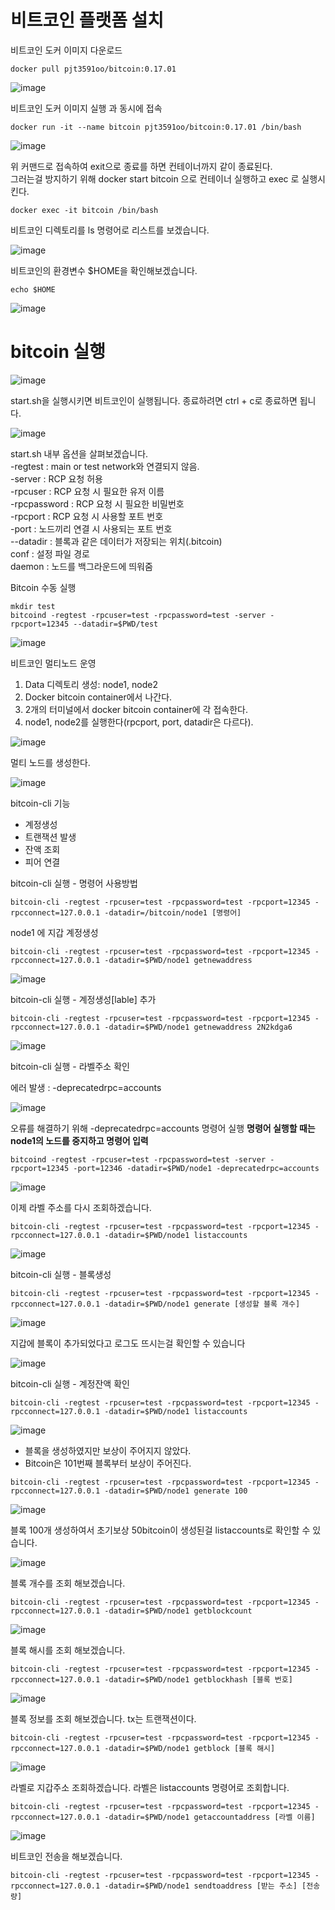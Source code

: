 # 비트코인 플랫폼 설치

 비트코인 도커 이미지 다운로드

```
docker pull pjt3591oo/bitcoin:0.17.01
```

![image](https://user-images.githubusercontent.com/52357235/201944614-2e169738-72de-4132-9a66-63e5ee0238cd.png)

 비트코인 도커 이미지 실행 과 동시에 접속

```
docker run -it --name bitcoin pjt3591oo/bitcoin:0.17.01 /bin/bash
```

![image](https://user-images.githubusercontent.com/52357235/201945211-5e8d36e4-b4d5-435b-bb12-43497bc535f5.png)

위 커맨드로 접속하여 exit으로 종료를 하면 컨테이너까지 같이 종료된다.
</br> 그러는걸 방지하기 위해 docker start bitcoin 으로 컨테이너 실행하고 exec 로 실행시킨다.

```
docker exec -it bitcoin /bin/bash
```

비트코인 디렉토리를 ls 명령어로 리스트를 보겠습니다.

![image](https://user-images.githubusercontent.com/52357235/201946048-a7db7813-aef2-4bee-9cd4-b9448a0f200b.png)

비트코인의 환경변수 $HOME을 확인해보겠습니다.

```
echo $HOME
```

![image](https://user-images.githubusercontent.com/52357235/201946777-5e31ffe1-d689-45e8-ae10-8e3b9f90bff2.png)

# bitcoin 실행

![image](https://user-images.githubusercontent.com/52357235/201947152-b72113d0-dee9-4ea0-a06c-3d59980e3078.png)

start.sh을 실행시키면 비트코인이 실행됩니다. 종료하려면 ctrl + c로 종료하면 됩니다.

![image](https://user-images.githubusercontent.com/52357235/201947457-263a6ce5-72f0-44a9-b7e4-e00823657b96.png)

start.sh 내부 옵션을 살펴보겠습니다.
</br> -regtest : main or test network와 연결되지 않음.
</br> -server : RCP 요청 허용
</br> -rpcuser : RCP 요청 시 필요한 유저 이름
</br> -rpcpassword : RCP 요청 시 필요한 비밀번호
</br> -rpcport : RCP 요청 시 사용할 포트 번호
</br> -port : 노드끼리 연결 시 사용되는 포트 번호
</br> --datadir : 블록과 같은 데이터가 저장되는 위치(.bitcoin)
</br> conf : 설정 파일 경로
</br> daemon : 노드를 백그라운드에 띄워줌

Bitcoin 수동 실행 

```
mkdir test
bitcoind -regtest -rpcuser=test -rpcpassword=test -server -rpcport=12345 --datadir=$PWD/test
```

![image](https://user-images.githubusercontent.com/52357235/201949028-cda9f97d-8df5-4795-b666-4de3a8e8f632.png)

비트코인 멀티노드 운영
1. Data 디렉토리 생성: node1, node2
2. Docker bitcoin container에서 나간다.
3. 2개의 터미널에서 docker bitcoin container에 각 접속한다.
4. node1, node2를 실행한다(rpcport, port, datadir은 다르다).

![image](https://user-images.githubusercontent.com/52357235/201949865-bfa4da85-2d6b-4057-b0d9-d37e4856f114.png)

멀티 노드를 생성한다.

![image](https://user-images.githubusercontent.com/52357235/201950504-a84410f9-722e-40d6-9a7d-cfb931f9dc43.png)

bitcoin-cli 기능
- 계정생성
- 트랜잭션 발생
- 잔액 조회
- 피어 연결

bitcoin-cli 실행 - 명령어
사용방법

```
bitcoin-cli -regtest -rpcuser=test -rpcpassword=test -rpcport=12345 -rpcconnect=127.0.0.1 -datadir=/bitcoin/node1 [명령어]
```

node1 에 지갑 계정생성

```
bitcoin-cli -regtest -rpcuser=test -rpcpassword=test -rpcport=12345 -rpcconnect=127.0.0.1 -datadir=$PWD/node1 getnewaddress
```

![image](https://user-images.githubusercontent.com/52357235/201951830-c0042238-8f0e-4cbb-ae2c-e5f401be771a.png)

bitcoin-cli 실행 - 계정생성[lable] 추가 

```
bitcoin-cli -regtest -rpcuser=test -rpcpassword=test -rpcport=12345 -rpcconnect=127.0.0.1 -datadir=$PWD/node1 getnewaddress 2N2kdga6
```

![image](https://user-images.githubusercontent.com/52357235/201952256-a1c92ee1-fe7c-4f8d-ad55-cc6b8cf8bee0.png)

bitcoin-cli 실행 - 라벨주소 확인

에러 발생 : -deprecatedrpc=accounts

![image](https://user-images.githubusercontent.com/52357235/201952360-90e920a1-89ce-4218-ba08-b9261002d6b9.png)

오류를 해결하기 위해 -deprecatedrpc=accounts 명령어 실행
**명령어 실행할 때는 node1의 노드를 중지하고 명령어 입력**

```
bitcoind -regtest -rpcuser=test -rpcpassword=test -server -rpcport=12345 -port=12346 -datadir=$PWD/node1 -deprecatedrpc=accounts
```

![image](https://user-images.githubusercontent.com/52357235/201952806-c75785fd-0eb8-478b-807d-5d5a88039cc7.png)

이제 라벨 주소를 다시 조회하겠습니다.

```
bitcoin-cli -regtest -rpcuser=test -rpcpassword=test -rpcport=12345 -rpcconnect=127.0.0.1 -datadir=$PWD/node1 listaccounts
```

![image](https://user-images.githubusercontent.com/52357235/201954579-8ef5b745-93c1-44f9-9131-9bf407738a78.png)

bitcoin-cli 실행 - 블록생성

```
bitcoin-cli -regtest -rpcuser=test -rpcpassword=test -rpcport=12345 -rpcconnect=127.0.0.1 -datadir=$PWD/node1 generate [생성할 블록 개수]
```

![image](https://user-images.githubusercontent.com/52357235/201954996-4aefbe1b-a5b9-4153-a0bb-00c706b22a80.png)

지갑에 블록이 추가되었다고 로그도 뜨시는걸 확인할 수 있습니다

![image](https://user-images.githubusercontent.com/52357235/201955120-dd0795fb-da62-4861-8f85-906f5667b3a0.png)

bitcoin-cli 실행 - 계정잔액 확인

```
bitcoin-cli -regtest -rpcuser=test -rpcpassword=test -rpcport=12345 -rpcconnect=127.0.0.1 -datadir=$PWD/node1 listaccounts
```

![image](https://user-images.githubusercontent.com/52357235/201955327-13557fd3-64ea-4370-9c3a-0e1060f1b573.png)

- 블록을 생성하였지만 보상이 주어지지 않았다.
- Bitcoin은 101번째 블록부터 보상이 주어진다.

```
bitcoin-cli -regtest -rpcuser=test -rpcpassword=test -rpcport=12345 -rpcconnect=127.0.0.1 -datadir=$PWD/node1 generate 100
```

![image](https://user-images.githubusercontent.com/52357235/201955927-29787740-e16e-4aaa-a8c4-9c43e1a2fdde.png)

블록 100개 생성하여서 초기보상 50bitcoin이 생성된걸 listaccounts로 확인할 수 있습니다.

![image](https://user-images.githubusercontent.com/52357235/201956014-b96d2c92-43e7-4d6c-9e8a-3215147f7f53.png)

블록 개수를 조회 해보겠습니다.

```
bitcoin-cli -regtest -rpcuser=test -rpcpassword=test -rpcport=12345 -rpcconnect=127.0.0.1 -datadir=$PWD/node1 getblockcount
```

![image](https://user-images.githubusercontent.com/52357235/201956385-39ea3046-2390-43d6-a5e4-da9bf013aacd.png)

블록 해시를 조회 해보겠습니다.

```
bitcoin-cli -regtest -rpcuser=test -rpcpassword=test -rpcport=12345 -rpcconnect=127.0.0.1 -datadir=$PWD/node1 getblockhash [블록 번호]
```

![image](https://user-images.githubusercontent.com/52357235/201956719-3906896a-a644-4310-b8de-fa410530e7bb.png)

블록 정보를 조회 해보겠습니다.
tx는 트랜잭션이다.

```
bitcoin-cli -regtest -rpcuser=test -rpcpassword=test -rpcport=12345 -rpcconnect=127.0.0.1 -datadir=$PWD/node1 getblock [블록 해시]
```

![image](https://user-images.githubusercontent.com/52357235/201957052-0cddf0bd-304f-47ad-b6fa-449377624ca4.png)

라벨로 지갑주소 조회하겠습니다.
라벨은 listaccounts 명령어로 조회합니다.

```
bitcoin-cli -regtest -rpcuser=test -rpcpassword=test -rpcport=12345 -rpcconnect=127.0.0.1 -datadir=$PWD/node1 getaccountaddress [라벨 이름]
```

![image](https://user-images.githubusercontent.com/52357235/201957896-21a4a537-3671-4ecf-a6e1-43aba0d32dc6.png)

비트코인 전송을 해보겠습니다.

```
bitcoin-cli -regtest -rpcuser=test -rpcpassword=test -rpcport=12345 -rpcconnect=127.0.0.1 -datadir=$PWD/node1 sendtoaddress [받는 주소] [전송량]
```

